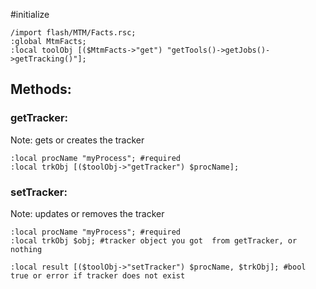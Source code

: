 #initialize

```
/import flash/MTM/Facts.rsc;
:global MtmFacts;
:local toolObj [($MtmFacts->"get") "getTools()->getJobs()->getTracking()"];
```

## Methods:

### getTracker:

Note: gets or creates the tracker

```
:local procName "myProcess"; #required
:local trkObj [($toolObj->"getTracker") $procName];
```

### setTracker:

Note: updates or removes the tracker

```
:local procName "myProcess"; #required
:local trkObj $obj; #tracker object you got  from getTracker, or nothing

:local result [($toolObj->"setTracker") $procName, $trkObj]; #bool true or error if tracker does not exist
```